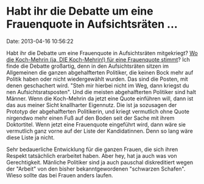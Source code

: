 Habt ihr die Debatte um eine Frauenquote in Aufsichtsräten \...
===============================================================

Date: 2013-04-16 10:56:22

Habt ihr die Debatte um eine Frauenquote in Aufsichtsräten mitgekriegt?
[Wo die Koch-Mehrin (ja, DIE Koch-Mehrin!) für eine Frauenquote
stimmt](http://ml.spiegel.de/article.do?id=894483)? Ich finde die
Debatte großartig, denn in den Aufsichtsräten sitzen im Allgemeinen die
ganzen abgehalfterten Politiker, die keinen Bock mehr auf Politik haben
oder nicht wiedergewählt wurden. Das sind die Posten, mit denen
geschachert wird. \"Steh mir hierbei nicht im Weg, dann kriegst du nen
Aufsichtsratsposten\". Und die meisten abgehalfterten Politiker sind
halt Männer. Wenn die Koch-Mehrin da jetzt eine Quote einführen will,
dann ist das aus meiner Sicht knallharter Eigennutz. Die ist ja
sozusagen der Prototyp der abgehalfterten Politikerin, und kriegt
vermutlich ohne Quote nirgendwo mehr einen Fuß auf den Boden seit der
Sache mit ihrem Doktortitel. Wenn jetzt eine Frauenquote eingeführt
wird, dann wäre sie vermutlich ganz vorne auf der Liste der
Kandidatinnen. Denn so lang wäre diese Liste ja nicht.

Sehr bedauerliche Entwicklung für die ganzen Frauen, die sich ihren
Respekt tatsächlich erarbeitet haben. Aber hey, hat ja auch was von
Gerechtigkeit. Mänliche Politiker sind ja auch pauschal diskreditiert
wegen der \"Arbeit\" von den bisher bekanntgewordenen \"schwarzen
Schafen\". Wieso sollte das bei Frauen anders laufen.
